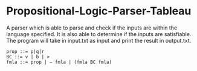 # Propositional-Logic-Parser-Tableau
A parser which is able to parse and check if the inputs are within the language specified. It is also able to determine if the inputs are satisfiable. The program will take in input.txt as input and print the result in output.txt.
```
prop ::= p|q|r
BC ::= v | b | > 
fmla ::= prop | − fmla | (fmla BC fmla)
```
